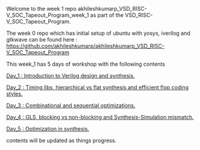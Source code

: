 Welcome to the week 1 repo akhileshkumarp_VSD_RISC-V_SOC_Tapeout_Program_week_1 as part of the VSD_RISC-V_SOC_Tapeout_Program.

The week 0 repo which has initial setup of ubuntu with yosys, iverilog and gtkwave can be found here : https://github.com/akhileshkumarp/akhileshkumarp_VSD_RISC-V_SOC_Tapeout_Program

This week_1 has 5 days of workshop with the following contents

[Day_1 : Introduction to Verilog design and synthesis.](week1_tasks/Day_1/README.md)

[Day_2 : Timing libs, hierarchical vs flat synthesis and efficient flop coding styles.](week1_tasks/Day_2/README.md)

[Day_3 : Combinational and sequential optimizations.](week1_tasks/Day_3/README.md)

[Day_4 : GLS, blocking vs non-blocking and Synthesis-Simulation mismatch.](week1_tasks/Day_4/README.md)

[Day_5 : Optimization in synthesis.](week1_tasks/Day_5/README.md)

contents will be updated as things progress.